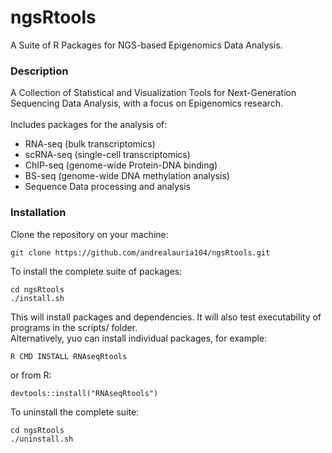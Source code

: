 # ngsRtools
A Suite of R Packages for NGS-based Epigenomics Data Analysis.

### Description
A Collection of Statistical and Visualization Tools for Next-Generation Sequencing Data Analysis, with a focus on Epigenomics research.<br/> 
<br/>
Includes packages for the analysis of:<br/>

- RNA-seq (bulk transcriptomics)<br/>
- scRNA-seq (single-cell transcriptomics)<br/>
- ChIP-seq (genome-wide Protein-DNA binding)<br/>
- BS-seq (genome-wide DNA methylation analysis)<br/>
- Sequence Data processing and analysis<br/>

### Installation
Clone the repository on your machine:
```
git clone https://github.com/andrealauria104/ngsRtools.git
```
To install the complete suite of packages:
```
cd ngsRtools
./install.sh
```
This will install packages and dependencies. It will also test executability of programs in the scripts/ folder.<br/>
Alternatively, yuo can install individual packages, for example:
```
R CMD INSTALL RNAseqRtools
```
or from R:
```
devtools::install("RNAseqRtools")
```
To uninstall the complete suite:
```
cd ngsRtools
./uninstall.sh
```
